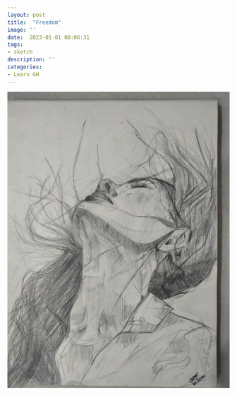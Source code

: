 ```yaml
---
layout: post
title:  "Freedom"
image: ''
date:  2023-01-01 00:06:31
tags:
- sketch
description: ''
categories:
- Learn GH 
---
```


<img src="/assets/img/sketch02.jpeg">


